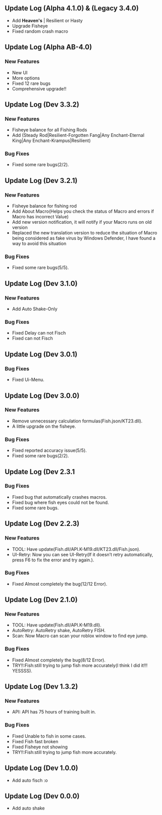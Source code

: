 ## Update Log (Alpha 4.1.0) & (Legacy 3.4.0)
- Add **Heaven's** | Resilient or Hasty 
- Upgrade Fisheye
- Fixed random crash macro 
## Update Log (Alpha AB-4.0)
### New Features
- New UI
- More options
- Fixed 12 rare bugs
- Comprehensive upgrade!!

## Update Log (Dev 3.3.2)
### New Features
- Fisheye balance for all Fishing Rods
- Add (Steady Rod|Resilient-Forgotten Fang|Any Enchant-Eternal King|Any Enchant-Krampus|Resilient)
### Bug Fixes
- Fixed some rare bugs(2/2).

## Update Log (Dev 3.2.1)
### New Features
- Fisheye balance for fishing rod
- Add About Macro(Helps you check the status of Macro and errors if Macro has incorrect Value)
- Add new version notification, it will notify if your Macro runs on old version
- Replaced the new translation version to reduce the situation of Macro being considered as fake virus by Windows Defender, I have found a way to avoid this situation
### Bug Fixes
- Fixed some rare bugs(5/5).


## Update Log (Dev 3.1.0)
### New Features
- Add Auto Shake-Only
### Bug Fixes
- Fixed Delay can not Fisch
- Fixed can not Fisch



## Update Log (Dev 3.0.1)
### Bug Fixes
- Fixed Ui-Menu.



## Update Log (Dev 3.0.0)
### New Features
- Remove unnecessary calculation formulas(Fish.json/KT23.dll).
- A little upgrade on the fisheye.
### Bug Fixes
- Fixed reported accuracy issue(5/5).
- Fixed some rare bugs(2/2).



## Update Log (Dev 2.3.1
### Bug Fixes
- Fixed bug that automatically crashes macros.
- Fixed bug where fish eyes could not be found.
- Fixed some rare bugs.



## Update Log (Dev 2.2.3)
### New Features
- TOOL: Have update(Fish.dll/API.K-M19.dll/KT23.dll/Fish.json).
- UI-Retry: Now you can see UI-Retry(If it doesn’t retry automatically, press F6 to fix the error and try again.).
### Bug Fixes
- Fixed Almost completely the bug(12/12 Error).



## Update Log (Dev 2.1.0)
### New Features
- TOOL: Have update(Fish.dll/API.K-M19.dll).
- AutoRetry: AutoRetry shake, AutoRetry FISH.
- Scan: Now Macro can scan your roblox window to find eye jump.
### Bug Fixes
- Fixed Almost completely the bug(8/12 Error).
- TRY!!:Fish:still trying to jump fish more accurately(I think I did it!!! YESSSS).



## Update Log (Dev 1.3.2)
### New Features
- API: API has 75 hours of training built in.
### Bug Fixes
- Fixed Unable to fish in some cases.
- Fixed Fish fast broken
- Fixed Fisheye not showing
- TRY!!:Fish:still trying to jump fish more accurately.



## Update Log (Dev 1.0.0)
- Add auto fisch :o



## Update Log (Dev 0.0.0)
- Add auto shake